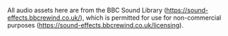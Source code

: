 All audio assets here are from the BBC Sound Library (https://sound-effects.bbcrewind.co.uk/),
which is permitted for use for non-commercial purposes (https://sound-effects.bbcrewind.co.uk/licensing).
